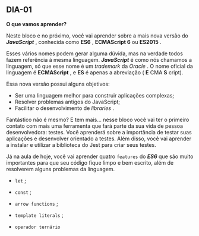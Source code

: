 ## DIA-01

**O que vamos aprender?**



Neste bloco e no próximo, você vai aprender sobre a mais nova versão do  **_JavaScript_** , conhecida como  **ES6** ,  **ECMAScript 6** ou  **ES2015** .

Esses vários nomes podem gerar alguma dúvida, mas na verdade todos fazem referência à mesma linguagem.  **_JavaScript_** é como nós chamamos a linguagem, só que esse nome é um  _trademark_ da  _Oracle_ . O nome oficial da linguagem é  **ECMAScript** , e  **ES** é apenas a abreviação (  **E** CMA  **S** cript).

Essa nova versão possui alguns objetivos:

-   Ser uma linguagem melhor para construir aplicações complexas;
-   Resolver problemas antigos do JavaScript;
-   Facilitar o desenvolvimento de  _libraries_ .

Fantástico não é mesmo? E tem mais... nesse bloco você vai ter o primeiro contato com mais uma ferramenta que fará parte da sua vida de pessoa desenvolvedora: testes. Você aprenderá sobre a importância de testar suas aplicações e desenvolver orientado a testes. Além disso, você vai aprender a instalar e utilizar a biblioteca do Jest para criar seus testes.

Já na aula de hoje, você vai aprender quatro  `features`  do  **_ES6_** que são muito importantes para que seu código fique limpo e bem escrito, além de resolverem alguns problemas da linguagem.

-   `let`  ;
    
-   `const`  ;
    
-   `arrow functions`  ;
    
-   `template literals`  ;
    
-   `operador ternário`
